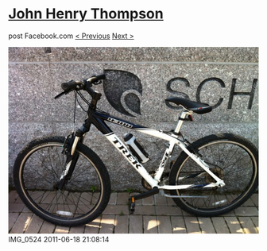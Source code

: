 # [John Henry Thompson](../README.md)
post Facebook.com
[< Previous](2011-06-18-5.md) [Next >](2011-06-18-7.md)

[![](../media/2011-06-18/Bike-Ride-To-Art-Museum-IMG_0524.jpg)](../README.md)
IMG_0524
2011-06-18 21:08:14
